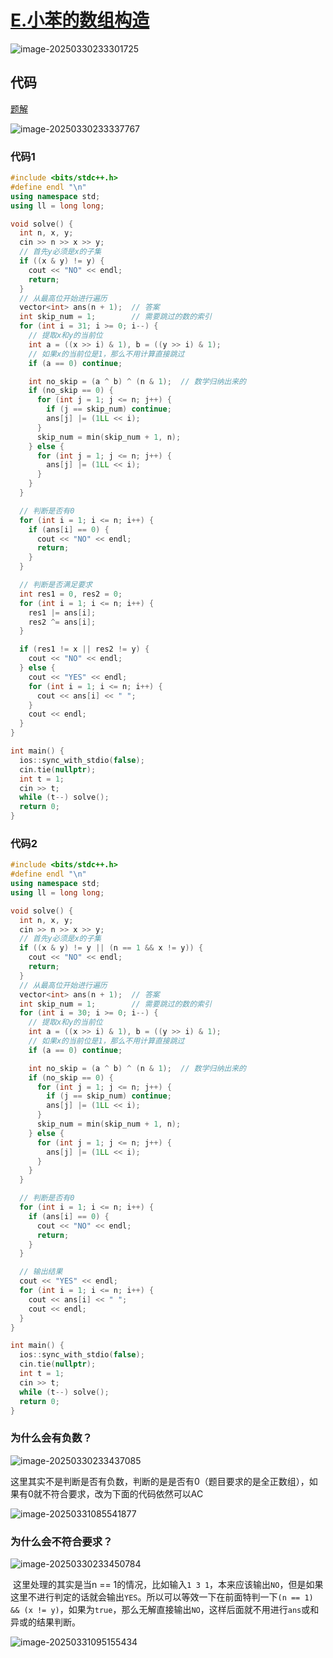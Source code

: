 # [E.小苯的数组构造](https://ac.nowcoder.com/acm/contest/105623/E)

![image-20250330233301725](https://gitee.com/chen-houchao/images/raw/master/202503302333825.png)

## 代码

[题解](https://www.bilibili.com/video/BV1rvZNYqETt?spm_id_from=333.788.videopod.episodes&vd_source=d00bc79c7901f27a447b550b4ddaec3c&p=4)

![image-20250330233337767](https://gitee.com/chen-houchao/images/raw/master/202503302333805.png)

### 代码1

```cpp
#include <bits/stdc++.h>
#define endl "\n"
using namespace std;
using ll = long long;

void solve() {
  int n, x, y;
  cin >> n >> x >> y;
  // 首先y必须是x的子集
  if ((x & y) != y) {
    cout << "NO" << endl;
    return;
  }
  // 从最高位开始进行遍历
  vector<int> ans(n + 1);  // 答案
  int skip_num = 1;        // 需要跳过的数的索引
  for (int i = 31; i >= 0; i--) {
    // 提取x和y的当前位
    int a = ((x >> i) & 1), b = ((y >> i) & 1);
    // 如果x的当前位是1，那么不用计算直接跳过
    if (a == 0) continue;

    int no_skip = (a ^ b) ^ (n & 1);  // 数学归纳出来的
    if (no_skip == 0) {
      for (int j = 1; j <= n; j++) {
        if (j == skip_num) continue;
        ans[j] |= (1LL << i);
      }
      skip_num = min(skip_num + 1, n);
    } else {
      for (int j = 1; j <= n; j++) {
        ans[j] |= (1LL << i);
      }
    }
  }

  // 判断是否有0
  for (int i = 1; i <= n; i++) {
    if (ans[i] == 0) {
      cout << "NO" << endl;
      return;
    }
  }

  // 判断是否满足要求
  int res1 = 0, res2 = 0;
  for (int i = 1; i <= n; i++) {
    res1 |= ans[i];
    res2 ^= ans[i];
  }

  if (res1 != x || res2 != y) {
    cout << "NO" << endl;
  } else {
    cout << "YES" << endl;
    for (int i = 1; i <= n; i++) {
      cout << ans[i] << " ";
    }
    cout << endl;
  }
}

int main() {
  ios::sync_with_stdio(false);
  cin.tie(nullptr);
  int t = 1;
  cin >> t;
  while (t--) solve();
  return 0;
}
```

### 代码2

```cpp
#include <bits/stdc++.h>
#define endl "\n"
using namespace std;
using ll = long long;

void solve() {
  int n, x, y;
  cin >> n >> x >> y;
  // 首先y必须是x的子集
  if ((x & y) != y || (n == 1 && x != y)) {
    cout << "NO" << endl;
    return;
  }
  // 从最高位开始进行遍历
  vector<int> ans(n + 1);  // 答案
  int skip_num = 1;        // 需要跳过的数的索引
  for (int i = 30; i >= 0; i--) {
    // 提取x和y的当前位
    int a = ((x >> i) & 1), b = ((y >> i) & 1);
    // 如果x的当前位是1，那么不用计算直接跳过
    if (a == 0) continue;

    int no_skip = (a ^ b) ^ (n & 1);  // 数学归纳出来的
    if (no_skip == 0) {
      for (int j = 1; j <= n; j++) {
        if (j == skip_num) continue;
        ans[j] |= (1LL << i);
      }
      skip_num = min(skip_num + 1, n);
    } else {
      for (int j = 1; j <= n; j++) {
        ans[j] |= (1LL << i);
      }
    }
  }

  // 判断是否有0
  for (int i = 1; i <= n; i++) {
    if (ans[i] == 0) {
      cout << "NO" << endl;
      return;
    }
  }

  // 输出结果
  cout << "YES" << endl;
  for (int i = 1; i <= n; i++) {
    cout << ans[i] << " ";
    cout << endl;
  }
}

int main() {
  ios::sync_with_stdio(false);
  cin.tie(nullptr);
  int t = 1;
  cin >> t;
  while (t--) solve();
  return 0;
}
```

### 为什么会有负数？

![image-20250330233437085](https://gitee.com/chen-houchao/images/raw/master/202503302334118.png)

​	这里其实不是判断是否有负数，判断的是是否有0（题目要求的是全正数组），如果有0就不符合要求，改为下面的代码依然可以AC

![image-20250331085541877](https://gitee.com/chen-houchao/images/raw/master/202503310855922.png)

### 为什么会不符合要求？

![image-20250330233450784](https://gitee.com/chen-houchao/images/raw/master/202503302334840.png)

​	这里处理的其实是当n == 1的情况，比如输入`1 3 1`，本来应该输出`NO`，但是如果这里不进行判定的话就会输出`YES`。所以可以等效一下在前面特判一下`(n == 1) && (x != y)`，如果为`true`，那么无解直接输出`NO`，这样后面就不用进行`ans`或和异或的结果判断。

![image-20250331095155434](https://gitee.com/chen-houchao/images/raw/master/202503310951512.png)